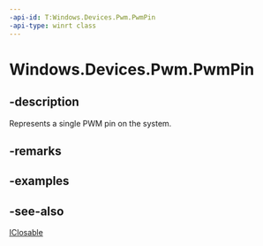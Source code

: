 ----api-id: T:Windows.Devices.Pwm.PwmPin
-api-type: winrt class
---<!-- Class syntax.public class PwmPin : Windows.Devices.Pwm.IPwmPin, Windows.Foundation.IClosable--># Windows.Devices.Pwm.PwmPin## -descriptionRepresents a single PWM pin on the system.## -remarks## -examples## -see-also[IClosable](../windows.foundation/iclosable.md)